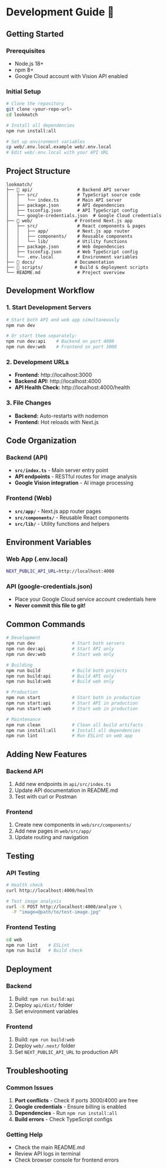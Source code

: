 # Development Guide 🚀

## Getting Started

### Prerequisites
- Node.js 18+ 
- npm 8+
- Google Cloud account with Vision API enabled

### Initial Setup
```bash
# Clone the repository
git clone <your-repo-url>
cd lookmatch

# Install all dependencies
npm run install:all

# Set up environment variables
cp web/.env.local.example web/.env.local
# Edit web/.env.local with your API URL
```

## Project Structure

```
lookmatch/
├── 📁 api/                 # Backend API server
│   ├── src/               # TypeScript source code
│   │   └── index.ts       # Main API server
│   ├── package.json       # API dependencies
│   ├── tsconfig.json      # API TypeScript config
│   └── google-credentials.json  # Google Cloud credentials
├── 📁 web/                # Frontend Next.js app
│   ├── src/               # React components & pages
│   │   ├── app/           # Next.js app router
│   │   ├── components/    # Reusable components
│   │   └── lib/           # Utility functions
│   ├── package.json       # Web dependencies
│   ├── tsconfig.json      # Web TypeScript config
│   └── .env.local         # Environment variables
├── 📁 docs/               # Documentation
├── 📁 scripts/            # Build & deployment scripts
└── README.md              # Project overview
```

## Development Workflow

### 1. Start Development Servers
```bash
# Start both API and web app simultaneously
npm run dev

# Or start them separately:
npm run dev:api    # Backend on port 4000
npm run dev:web    # Frontend on port 3000
```

### 2. Development URLs
- **Frontend:** http://localhost:3000
- **Backend API:** http://localhost:4000
- **API Health Check:** http://localhost:4000/health

### 3. File Changes
- **Backend:** Auto-restarts with nodemon
- **Frontend:** Hot reloads with Next.js

## Code Organization

### Backend (API)
- **`src/index.ts`** - Main server entry point
- **API endpoints** - RESTful routes for image analysis
- **Google Vision integration** - AI image processing

### Frontend (Web)
- **`src/app/`** - Next.js app router pages
- **`src/components/`** - Reusable React components
- **`src/lib/`** - Utility functions and helpers

## Environment Variables

### Web App (.env.local)
```bash
NEXT_PUBLIC_API_URL=http://localhost:4000
```

### API (google-credentials.json)
- Place your Google Cloud service account credentials here
- **Never commit this file to git!**

## Common Commands

```bash
# Development
npm run dev              # Start both servers
npm run dev:api          # Start API only
npm run dev:web          # Start web only

# Building
npm run build            # Build both projects
npm run build:api        # Build API only
npm run build:web        # Build web only

# Production
npm run start            # Start both in production
npm run start:api        # Start API in production
npm run start:web        # Start web in production

# Maintenance
npm run clean            # Clean all build artifacts
npm run install:all      # Install all dependencies
npm run lint             # Run ESLint on web app
```

## Adding New Features

### Backend API
1. Add new endpoints in `api/src/index.ts`
2. Update API documentation in README.md
3. Test with curl or Postman

### Frontend
1. Create new components in `web/src/components/`
2. Add new pages in `web/src/app/`
3. Update routing and navigation

## Testing

### API Testing
```bash
# Health check
curl http://localhost:4000/health

# Test image analysis
curl -X POST http://localhost:4000/analyze \
  -F "image=@path/to/test-image.jpg"
```

### Frontend Testing
```bash
cd web
npm run lint    # ESLint
npm run build   # Build check
```

## Deployment

### Backend
1. Build: `npm run build:api`
2. Deploy `api/dist/` folder
3. Set environment variables

### Frontend
1. Build: `npm run build:web`
2. Deploy `web/.next/` folder
3. Set `NEXT_PUBLIC_API_URL` to production API

## Troubleshooting

### Common Issues
1. **Port conflicts** - Check if ports 3000/4000 are free
2. **Google credentials** - Ensure billing is enabled
3. **Dependencies** - Run `npm run install:all`
4. **Build errors** - Check TypeScript configs

### Getting Help
- Check the main README.md
- Review API logs in terminal
- Check browser console for frontend errors
